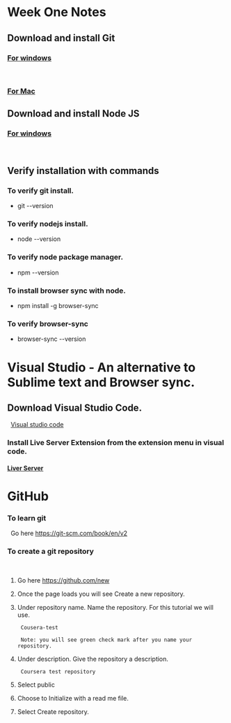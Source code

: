 # Week One Notes

## Download and install Git

### [For windows](https://git-scm.com/download/win)
 
### [For Mac](https://git-scm.com/download/mac)

## Download and install Node JS
### [For windows](https://nodejs.org/en/)
  
## Verify installation with commands

### To verify git install.
* git --version

### To verify nodejs install.
* node --version

### To verify node package manager.
* npm --version

### To install browser sync with node. 
* npm install -g browser-sync
 
### To verify browser-sync
* browser-sync --version
	 
# Visual Studio - An alternative to Sublime text and Browser sync.

## Download Visual Studio Code. 
 
[Visual studio code](https://code.visualstudio.com/?wt.mc_id=DX_841432)
 
### Install Live Server Extension from the extension menu in visual code. 

#### [Liver Server](https://marketplace.visualstudio.com/items?itemName=ritwickdey.LiveServer)

# GitHub

### To learn git 
 
	Go here https://git-scm.com/book/en/v2
 
### To create a git repository
 
1. Go here https://github.com/new

1. Once the page loads you will see Create a new repository.

1. Under repository name. Name the repository. For this tutorial we will use. 

		Cousera-test

		Note: you will see green check mark after you name your repository.

1. Under description. Give the repository a description.

		Coursera test repository

1. Select public

1. Choose to Initialize with a read me file.
 
1. Select Create repository.
